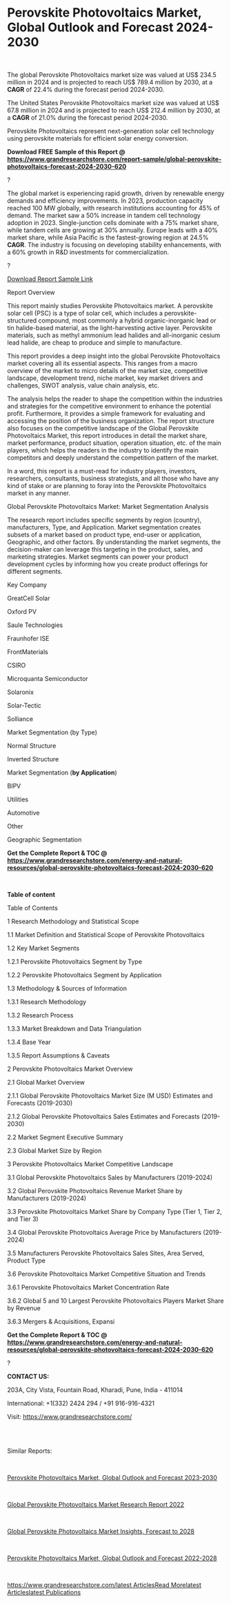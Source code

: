 <h1>Perovskite Photovoltaics Market, Global Outlook and Forecast 2024-2030</h1><br/><p>The global Perovskite Photovoltaics market size was valued at US$ 234.5 million in 2024 and is projected to reach US$ 789.4 million by 2030, at a <strong>CAGR</strong> of 22.4% during the forecast period 2024-2030.</p>
 
 
 
 <p>The United States Perovskite Photovoltaics market size was valued at US$ 67.8 million in 2024 and is projected to reach US$ 212.4 million by 2030, at a <strong>CAGR</strong> of 21.0% during the forecast period 2024-2030.</p>
 
 
 
 <p>Perovskite Photovoltaics represent next-generation solar cell technology using perovskite materials for efficient solar energy conversion.</p>
 
 
 
 <div><b>Download FREE Sample of this Report @ <a href="https://www.grandresearchstore.com/report-sample/global-perovskite-photovoltaics-forecast-2024-2030-620">https://www.grandresearchstore.com/report-sample/global-perovskite-photovoltaics-forecast-2024-2030-620</a></b></div>
 
 
 
 <p>? </p>
 
 
 
 <p>The global market is experiencing rapid growth, driven by renewable energy demands and efficiency improvements. In 2023, production capacity reached 100 MW globally, with research institutions accounting for 45% of demand. The market saw a 50% increase in tandem cell technology adoption in 2023. Single-junction cells dominate with a 75% market share, while tandem cells are growing at 30% annually. Europe leads with a 40% market share, while Asia Pacific is the fastest-growing region at 24.5% <strong>CAGR</strong>. The industry is focusing on developing stability enhancements, with a 60% growth in R&D investments for commercialization.</p>
 
 
 
 <p>? </p>
 
 
 
 <p><a href="https://www.grandresearchstore.com/mr-admin/report-sample/global-perovskite-photovoltaics-forecast-2024-2030-620">Download Report Sample Link</a></p>
 
 
 
 <p>Report Overview</p>
 
 
 
 <p>This report mainly studies Perovskite Photovoltaics market. A perovskite solar cell (PSC) is a type of solar cell, which includes a perovskite-structured compound, most commonly a hybrid organic-inorganic lead or tin halide-based material, as the light-harvesting active layer. Perovskite materials, such as methyl ammonium lead halides and all-inorganic cesium lead halide, are cheap to produce and simple to manufacture.</p>
 
 
 
 <p>This report provides a deep insight into the global Perovskite Photovoltaics market covering all its essential aspects. This ranges from a macro overview of the market to micro details of the market size, competitive landscape, development trend, niche market, key market drivers and challenges, SWOT analysis, value chain analysis, etc.</p>
 
 
 
 <p>The analysis helps the reader to shape the competition within the industries and strategies for the competitive environment to enhance the potential profit. Furthermore, it provides a simple framework for evaluating and accessing the position of the business organization. The report structure also focuses on the competitive landscape of the Global Perovskite Photovoltaics Market, this report introduces in detail the market share, market performance, product situation, operation situation, etc. of the main players, which helps the readers in the industry to identify the main competitors and deeply understand the competition pattern of the market.</p>
 
 
 
 <p>In a word, this report is a must-read for industry players, investors, researchers, consultants, business strategists, and all those who have any kind of stake or are planning to foray into the Perovskite Photovoltaics market in any manner.</p>
 
 
 
 <p>Global Perovskite Photovoltaics Market: Market Segmentation Analysis</p>
 
 
 
 <p>The research report includes specific segments by region (country), manufacturers, Type, and Application. Market segmentation creates subsets of a market based on product type, end-user or application, Geographic, and other factors. By understanding the market segments, the decision-maker can leverage this targeting in the product, sales, and marketing strategies. Market segments can power your product development cycles by informing how you create product offerings for different segments.</p>
 
 
 
 <p>Key Company</p>
 
 
 
 <p>GreatCell Solar</p>
 
 
 
 <p>Oxford PV</p>
 
 
 
 <p>Saule Technologies</p>
 
 
 
 <p>Fraunhofer ISE</p>
 
 
 
 <p>FrontMaterials</p>
 
 
 
 <p>CSIRO</p>
 
 
 
 <p>Microquanta Semiconductor</p>
 
 
 
 <p>Solaronix</p>
 
 
 
 <p>Solar-Tectic</p>
 
 
 
 <p>Solliance</p>
 
 
 
 <p>Market Segmentation (by Type)</p>
 
 
 
 <p>Normal Structure</p>
 
 
 
 <p>Inverted Structure</p>
 
 
 
 <p>Market Segmentation (<strong>by Application</strong>)</p>
 
 
 
 <p>BIPV</p>
 
 
 
 <p>Utilities</p>
 
 
 
 <p>Automotive</p>
 
 
 
 <p>Other</p>
 
 
 
 <p>Geographic Segmentation</p>
 
 
 
 <div><b>Get the Complete Report & TOC @ <a href="https://www.grandresearchstore.com/energy-and-natural-resources/global-perovskite-photovoltaics-forecast-2024-2030-620">https://www.grandresearchstore.com/energy-and-natural-resources/global-perovskite-photovoltaics-forecast-2024-2030-620</a></b></div>
 
 
 
 <p><br />
 
 <b>Table of content</b></p>
 
 
 
 <p>Table of Contents<br />
 
 1 Research Methodology and Statistical Scope<br />
 
 1.1 Market Definition and Statistical Scope of Perovskite Photovoltaics<br />
 
 1.2 Key Market Segments<br />
 
 1.2.1 Perovskite Photovoltaics Segment by Type<br />
 
 1.2.2 Perovskite Photovoltaics Segment by Application<br />
 
 1.3 Methodology & Sources of Information<br />
 
 1.3.1 Research Methodology<br />
 
 1.3.2 Research Process<br />
 
 1.3.3 Market Breakdown and Data Triangulation<br />
 
 1.3.4 Base Year<br />
 
 1.3.5 Report Assumptions & Caveats<br />
 
 2 Perovskite Photovoltaics Market Overview<br />
 
 2.1 Global Market Overview<br />
 
 2.1.1 Global Perovskite Photovoltaics Market Size (M USD) Estimates and Forecasts (2019-2030)<br />
 
 2.1.2 Global Perovskite Photovoltaics Sales Estimates and Forecasts (2019-2030)<br />
 
 2.2 Market Segment Executive Summary<br />
 
 2.3 Global Market Size by Region<br />
 
 3 Perovskite Photovoltaics Market Competitive Landscape<br />
 
 3.1 Global Perovskite Photovoltaics Sales by Manufacturers (2019-2024)<br />
 
 3.2 Global Perovskite Photovoltaics Revenue Market Share by Manufacturers (2019-2024)<br />
 
 3.3 Perovskite Photovoltaics Market Share by Company Type (Tier 1, Tier 2, and Tier 3)<br />
 
 3.4 Global Perovskite Photovoltaics Average Price by Manufacturers (2019-2024)<br />
 
 3.5 Manufacturers Perovskite Photovoltaics Sales Sites, Area Served, Product Type<br />
 
 3.6 Perovskite Photovoltaics Market Competitive Situation and Trends<br />
 
 3.6.1 Perovskite Photovoltaics Market Concentration Rate<br />
 
 3.6.2 Global 5 and 10 Largest Perovskite Photovoltaics Players Market Share by Revenue<br />
 
 3.6.3 Mergers & Acquisitions, Expansi</p>
 
 
 
 <div><b>Get the Complete Report & TOC @ <a href="https://www.grandresearchstore.com/energy-and-natural-resources/global-perovskite-photovoltaics-forecast-2024-2030-620">https://www.grandresearchstore.com/energy-and-natural-resources/global-perovskite-photovoltaics-forecast-2024-2030-620</a></b></div>
 
 
 
 <p>? </p>
 
 
 
 <p><b>CONTACT US:</b><br />
 
 203A, City Vista, Fountain Road, Kharadi, Pune, India - 411014<br />
 
 International: +1(332) 2424 294 / +91 916-916-4321<br />
 
 Visit: <a href="https://www.grandresearchstore.com/">https://www.grandresearchstore.com/</a><br />
 
 <br />
 
 <br />
 
 Similar Reports:<br />
 
 <br />
 
 <a href="https://www.grandresearchstore.com/energy-and-natural-resources/global-perovskite-photovoltaics-forecast-2023-2030-294">Perovskite Photovoltaics Market, Global Outlook and Forecast 2023-2030</a><br />
 
 <br />
 
 <a href="https://www.grandresearchstore.com/energy-and-natural-resources/global-perovskite-photovoltaics-2022-633">Global Perovskite Photovoltaics Market Research Report 2022</a><br />
 
 <br />
 
 <a href="https://www.grandresearchstore.com/energy-and-natural-resources/global-perovskite-photovoltaics-2028-846">Global Perovskite Photovoltaics Market Insights, Forecast to 2028</a><br />
 
 <br />
 
 <a href="https://www.grandresearchstore.com/energy-and-natural-resources/global-perovskite-photovoltaics-forecast-2022-2028-444">Perovskite Photovoltaics Market, Global Outlook and Forecast 2022-2028</a><br />
 
 <br />
 
 <a href="https://gyeongbokgung.com">https://www.grandresearchstore.com/</a><a href="https://hallyeomaritime.com">latest Articles</a><a href="https://jingwansa.com">Read More</a><a href="https://nguoiviet.jp/">latest Articles</a><a href="https://www.intelmarketresearch.com/">latest Publications</a></p>